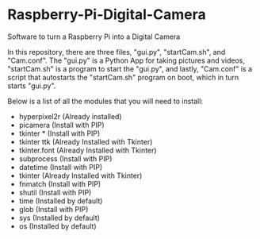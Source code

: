 # Raspberry-Pi-Digital-Camera
Software to turn a Raspberry Pi into a Digital Camera

In this repository, there are three files, "gui.py", "startCam.sh", and "Cam.conf". The "gui.py" is a Python App for taking pictures and videos, "startCam.sh" is a program to start the "gui.py", and lastly, "Cam.conf" is a script that autostarts the "startCam.sh" program on boot, which in turn starts "gui.py".

Below is a list of all the modules that you will need to install:

- hyperpixel2r (Already installed)
- picamera (Install with PIP)
- tkinter * (Install with PIP)
- tkinter ttk (Already Installed with Tkinter)
- tkinter.font (Already Installed with Tkinter)
- subprocess (Install with PIP)
- datetime (Install with PIP)
- tkinter (Already Installed with Tkinter)
- fnmatch (Install with PIP)
- shutil (Install with PIP)
- time (Installed by default)
- glob (Install with PIP)
- sys (Installed by default)
- os (Installed by default)
